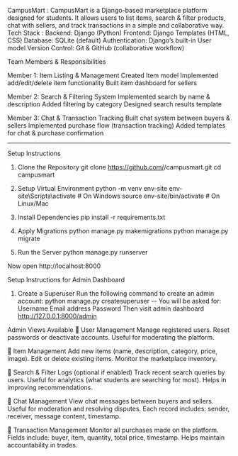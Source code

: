 CampusMart : 
CampusMart is a Django-based marketplace platform designed for students.
It allows users to list items, search & filter products, chat with sellers, and track transactions in a simple and collaborative way.
Tech Stack : 
Backend: Django (Python)
Frontend: Django Templates (HTML, CSS)
Database: SQLite (default) 
Authentication: Django’s built-in User model
Version Control: Git & GitHub (collaborative workflow)

Team Members & Responsibilities

Member 1: Item Listing & Management
Created Item model
Implemented add/edit/delete item functionality
Built item dashboard for sellers

Member 2: Search & Filtering System
Implemented search by name & description
Added filtering by category
Designed search results template

Member 3: Chat & Transaction Tracking
Built chat system between buyers & sellers
Implemented purchase flow (transaction tracking)
Added templates for chat & purchase confirmation


-----------------------------------------------------------------------------
Setup Instructions
1. Clone the Repository
git clone https://github.com/<your-org-or-username>/campusmart.git
cd campusmart

2. Setup Virtual Environment
python -m venv env-site
env-site\Scripts\activate   # On Windows
source env-site/bin/activate   # On Linux/Mac

3. Install Dependencies
pip install -r requirements.txt

4. Apply Migrations
python manage.py makemigrations
python manage.py migrate

5. Run the Server
python manage.py runserver


Now open http://localhost:8000


Setup Instructions for Admin Dashboard 

1. Create a Superuser
Run the following command to create an admin account:
python manage.py createsuperuser
--
You will be asked for:
Username
Email address
Password
Then visit admin dashboard 
http://127.0.0.1:8000/admin

Admin Views Available
🔹 User Management
Manage registered users.
Reset passwords or deactivate accounts.
Useful for moderating the platform.

🔹 Item Management
Add new items (name, description, category, price, image).
Edit or delete existing items.
Monitor the marketplace inventory.

🔹 Search & Filter Logs (optional if enabled)
Track recent search queries by users.
Useful for analytics (what students are searching for most).
Helps in improving recommendations.

🔹 Chat Management
View chat messages between buyers and sellers.
Useful for moderation and resolving disputes.
Each record includes: sender, receiver, message content, timestamp.

🔹 Transaction Management
Monitor all purchases made on the platform.
Fields include: buyer, item, quantity, total price, timestamp.
Helps maintain accountability in trades.
